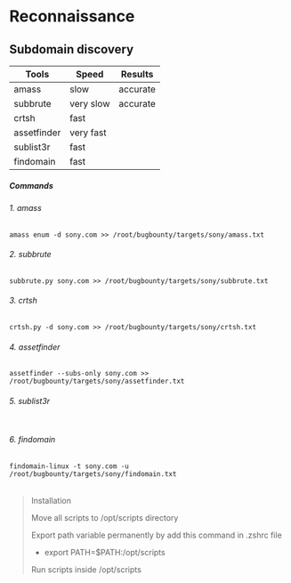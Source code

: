 # Reconnaissance

## Subdomain discovery

| Tools       | Speed     | Results  |
| ----------- | --------- | -------- |
| amass       | slow      | accurate |
| subbrute    | very slow | accurate |
| crtsh       | fast      |          |
| assetfinder | very fast |          |
| sublist3r   | fast      |          |
| findomain   | fast      |          |

##### Commands

###### 1. amass

```
amass enum -d sony.com >> /root/bugbounty/targets/sony/amass.txt
```

###### 2. subbrute

```
subbrute.py sony.com >> /root/bugbounty/targets/sony/subbrute.txt
```

###### 3. crtsh

```
crtsh.py -d sony.com >> /root/bugbounty/targets/sony/crtsh.txt
```

###### 4. assetfinder

```
assetfinder --subs-only sony.com >> /root/bugbounty/targets/sony/assetfinder.txt
```

###### 5. sublist3r

```

```

###### 6. findomain

```
findomain-linux -t sony.com -u /root/bugbounty/targets/sony/findomain.txt
```

###### 





> Installation
> 
> Move all scripts to /opt/scripts directory
> 
> Export path variable permanently by add this command in .zshrc file 
> 
> - export PATH=$PATH:/opt/scripts  
> 
> Run scripts inside /opt/scripts


